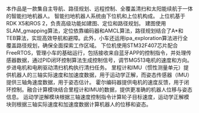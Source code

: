 本作品是一款集自主导航、路径规划、远程控制、全覆盖清扫和太阳能续航于一体的智能扫地机器人。
智能扫地机器人系统由下位机和上位机构成。
上位机基于RDK X5和ROS 2，负责高级功能如建图、定位和路径规划。
建图使用SLAM_gmapping算法，定位依靠编码器和AMCL算法，路径规划结合了A*和TEB算法，实现高效导航和避障。此外，小车还运用ipa_exploration算法进行全覆盖路径规划，确保全面探索工作区域。
下位机使用STM32F407芯片配合FreeRTOS，管理小车的基础运行，包括接收来自蓝牙APP的控制指令，并处理传感器数据，通过PID闭环控制算法生成控制信号，调节MG513电机的速度和方向。
步进电机和电刷驱动清扫机构执行清扫任务。
里程计和IMU（惯性测量单元）提供机器人的三轴实际速度和加速度数据，用于运动学正解，而姿态传感器（IMU）提供三轴角速度数据，用于姿态估计。
霍尔编码器提供电机的速度反馈，用于闭环控制。融合计算模块结合里程计和IMU的数据，提供更准确的机器人位移与姿态信息。
运动学逆解模块根据三轴速度控制指令计算轮子目标速度，运动学正解模块则根据三轴实际速度和加速度数据计算机器人的位移和姿态。

